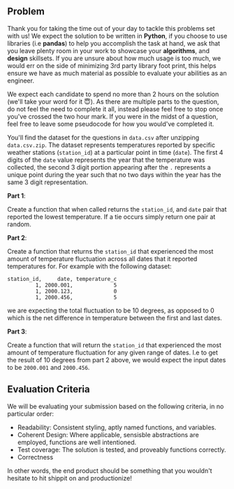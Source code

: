 ## Problem
Thank you for taking the time out of your day to tackle this problems set with us! We expect the solution to be
written in **Python**, if you choose to use libraries (i.e **pandas**) to help you accomplish the task at hand,
we ask that you leave plenty room in your work to showcase your **algorithms**, and **design** skillsets.
If you are unsure about how much usage is too much, we would err on the side of minimizing 3rd party library
foot print, this helps ensure we have as much material as possible to evaluate your abilities as an engineer.

We expect each candidate to spend no more than 2 hours on the solution (we'll take your
word for it 😇). As there are multiple parts to the question, do not feel the need to complete it
all, instead please feel free to stop once you've crossed the two hour mark. If you were in
the midst of a question, feel free to leave some pseudocode for how you would've completed it.

You'll find the dataset for the questions in `data.csv` after unzipping `data.csv.zip`. The dataset
represents temperatures reported by specific weather stations (`station_id`) at a particular point
in time (`date`). The first 4 digits of the `date` value represents the year that the temperature was
collected, the second 3 digit portion appearing after the `.` represents a unique point during the
year such that no two days within the year has the same 3 digit representation.


**Part 1**:

Create a function that when called returns the `station_id`, and `date` pair that reported the
lowest temperature. If a tie occurs simply return one pair at random.

**Part 2**:

Create a function that returns the `station_id` that experienced the most amount of temperature
fluctuation across all dates that it reported temperatures for. For example with the following dataset:

    station_id,     date, temperature_c
             1, 2000.001,             5
             1, 2000.123,             0
             1, 2000.456,             5

we are expecting the total fluctuation to be 10 degrees, as opposed to 0 which is the net difference
in temperature between the first and last dates.

**Part 3**:

Create a function that will return the `station_id` that experienced the most amount of temperature
fluctuation for any given range of dates. I.e to get the result of 10 degrees from part 2 above, we
would expect the input dates to be `2000.001` and `2000.456`.

## Evaluation Criteria
We will be evaluating your submission based on the following criteria, in no particular order:

* Readability: Consistent styling, aptly named functions, and variables.
* Coherent Design: Where applicable, sensisble abstractions are employed, functions are well intentioned.
* Test coverage: The solution is tested, and proveably functions correctly.
* Correctness

In other words, the end product should be something that you wouldn't hesitate to hit shippit on and
productionize!
